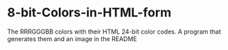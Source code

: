 # 8-bit-Colors-in-HTML-form
The RRRGGGBB colors with their HTML 24-bit color codes. A program that generates them and an image in the README
